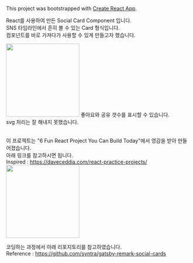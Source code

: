 This project was bootstrapped with [Create React App](https://github.com/facebook/create-react-app).

React를 사용하여 만든 Social Card Component 입니다.<br>
SNS 타임라인에서 흔히 볼 수 있는 Card 형식입니다.<br>
컴포넌트를 바로 가져다가 사용할 수 있게 만들고자 했습니다.<br>

<img width ="200" src="https://user-images.githubusercontent.com/26667992/56469363-d93a3d00-6473-11e9-9fd4-a751be1c7780.JPG">
좋아요와 공유 갯수를 표시할 수 있습니다.<br>
svg 처리는 잘 해내지 못했습니다.<br><br>

이 프로젝트는 "6 Fun React Project You Can Build Today"에서 영감을 받아 만들어졌습니다.<br>
아래 링크를 참고하시면 됩니다.<br>
Inspired : 
https://daveceddia.com/react-practice-projects/
<img width="200" src="https://user-images.githubusercontent.com/26667992/56469359-d2abc580-6473-11e9-80fe-463fbecf6171.png">
<br>

코딩하는 과정에서 아래 리포지토리를 참고하였습니다.<br>
Reference : 
https://github.com/syntra/gatsby-remark-social-cards


